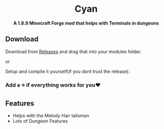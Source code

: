 <div align="center">

# Cyan



**A 1.8.9 Minecraft Forge mod that helps with Terminals in dungeons**
</div>

## Download
Download from [Releases](https://github.com/SchubiLegendds/SecretAddons/releases/tag/Skyblock) and drag that into your modules folder.

or

Setup and compile it yourself(if you dont trust the release).

### Add a ⭐️ if everything works for you❤️

## Features
- Helps with the Melody Hair talisman
- Lots of Dungeon Features
